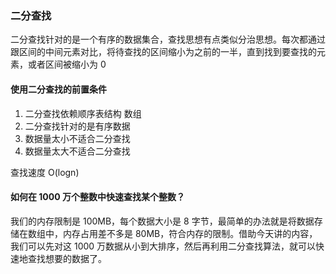 
### 二分查找

二分查找针对的是一个有序的数据集合，查找思想有点类似分治思想。每次都通过跟区间的中间元素对比，将待查找的区间缩小为之前的一半，直到找到要查找的元素，或者区间被缩小为 0

#### 使用二分查找的前置条件

1. 二分查找依赖顺序表结构 数组
2. 二分查找针对的是有序数据
3. 数据量太小不适合二分查找
4. 数据量太大不适合二分查找


查找速度 O(logn)

#### 如何在 1000 万个整数中快速查找某个整数？

我们的内存限制是 100MB，每个数据大小是 8 字节，最简单的办法就是将数据存储在数组中，内存占用差不多是 80MB，符合内存的限制。借助今天讲的内容，我们可以先对这 1000 万数据从小到大排序，然后再利用二分查找算法，就可以快速地查找想要的数据了。